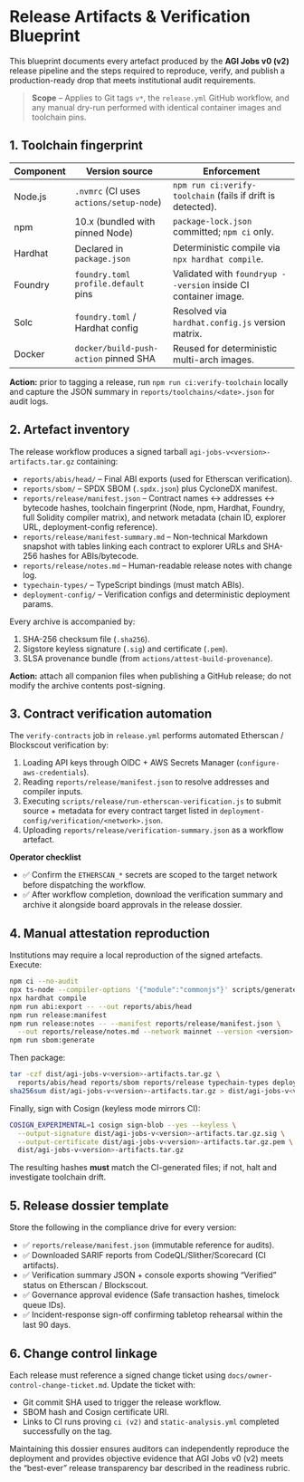 # Release Artifacts & Verification Blueprint

This blueprint documents every artefact produced by the **AGI Jobs v0 (v2)**
release pipeline and the steps required to reproduce, verify, and publish a
production-ready drop that meets institutional audit requirements.

> **Scope** – Applies to Git tags `v*`, the `release.yml` GitHub workflow, and any
> manual dry-run performed with identical container images and toolchain pins.

## 1. Toolchain fingerprint

| Component | Version source | Enforcement |
| --- | --- | --- |
| Node.js | `.nvmrc` (CI uses `actions/setup-node`) | `npm run ci:verify-toolchain` (fails if drift is detected). |
| npm | 10.x (bundled with pinned Node) | `package-lock.json` committed; `npm ci` only. |
| Hardhat | Declared in `package.json` | Deterministic compile via `npx hardhat compile`. |
| Foundry | `foundry.toml` `profile.default` pins | Validated with `foundryup --version` inside CI container image. |
| Solc | `foundry.toml` / Hardhat config | Resolved via `hardhat.config.js` version matrix. |
| Docker | `docker/build-push-action` pinned SHA | Reused for deterministic multi-arch images. |

**Action:** prior to tagging a release, run `npm run ci:verify-toolchain` locally
and capture the JSON summary in `reports/toolchains/<date>.json` for audit logs.

## 2. Artefact inventory

The release workflow produces a signed tarball `agi-jobs-v<version>-artifacts.tar.gz`
containing:

- `reports/abis/head/` – Final ABI exports (used for Etherscan verification).
- `reports/sbom/` – SPDX SBOM (`.spdx.json`) plus CycloneDX manifest.
- `reports/release/manifest.json` – Contract names ↔ addresses ↔ bytecode hashes, toolchain fingerprint (Node, npm, Hardhat, Foundry, full Solidity compiler matrix), and network metadata (chain ID, explorer URL, deployment-config reference).
- `reports/release/manifest-summary.md` – Non-technical Markdown snapshot with tables linking each contract to explorer URLs and SHA-256 hashes for ABIs/bytecode.
- `reports/release/notes.md` – Human-readable release notes with change log.
- `typechain-types/` – TypeScript bindings (must match ABIs).
- `deployment-config/` – Verification configs and deterministic deployment params.

Every archive is accompanied by:

1. SHA-256 checksum file (`.sha256`).
2. Sigstore keyless signature (`.sig`) and certificate (`.pem`).
3. SLSA provenance bundle (from `actions/attest-build-provenance`).

**Action:** attach all companion files when publishing a GitHub release; do not
modify the archive contents post-signing.

## 3. Contract verification automation

The `verify-contracts` job in `release.yml` performs automated Etherscan /
Blockscout verification by:

1. Loading API keys through OIDC + AWS Secrets Manager (`configure-aws-credentials`).
2. Reading `reports/release/manifest.json` to resolve addresses and compiler inputs.
3. Executing `scripts/release/run-etherscan-verification.js` to submit source +
   metadata for every contract target listed in `deployment-config/verification/<network>.json`.
4. Uploading `reports/release/verification-summary.json` as a workflow artefact.

**Operator checklist**

- ✅ Confirm the `ETHERSCAN_*` secrets are scoped to the target network before
  dispatching the workflow.
- ✅ After workflow completion, download the verification summary and archive it
  alongside board approvals in the release dossier.

## 4. Manual attestation reproduction

Institutions may require a local reproduction of the signed artefacts. Execute:

```bash
npm ci --no-audit
npx ts-node --compiler-options '{"module":"commonjs"}' scripts/generate-constants.ts
npx hardhat compile
npm run abi:export -- --out reports/abis/head
npm run release:manifest
npm run release:notes -- --manifest reports/release/manifest.json \
  --out reports/release/notes.md --network mainnet --version <version>
npm run sbom:generate
```

Then package:

```bash
tar -czf dist/agi-jobs-v<version>-artifacts.tar.gz \
  reports/abis/head reports/sbom reports/release typechain-types deployment-config
sha256sum dist/agi-jobs-v<version>-artifacts.tar.gz > dist/agi-jobs-v<version>-artifacts.tar.gz.sha256
```

Finally, sign with Cosign (keyless mode mirrors CI):

```bash
COSIGN_EXPERIMENTAL=1 cosign sign-blob --yes --keyless \
  --output-signature dist/agi-jobs-v<version>-artifacts.tar.gz.sig \
  --output-certificate dist/agi-jobs-v<version>-artifacts.tar.gz.pem \
  dist/agi-jobs-v<version>-artifacts.tar.gz
```

The resulting hashes **must** match the CI-generated files; if not, halt and
investigate toolchain drift.

## 5. Release dossier template

Store the following in the compliance drive for every version:

- ✅ `reports/release/manifest.json` (immutable reference for audits).
- ✅ Downloaded SARIF reports from CodeQL/Slither/Scorecard (CI artifacts).
- ✅ Verification summary JSON + console exports showing “Verified” status on
  Etherscan / Blockscout.
- ✅ Governance approval evidence (Safe transaction hashes, timelock queue IDs).
- ✅ Incident-response sign-off confirming tabletop rehearsal within the last 90 days.

## 6. Change control linkage

Each release must reference a signed change ticket using
`docs/owner-control-change-ticket.md`. Update the ticket with:

- Git commit SHA used to trigger the release workflow.
- SBOM hash and Cosign certificate URI.
- Links to CI runs proving `ci (v2)` and `static-analysis.yml` completed
  successfully on the tag.

Maintaining this dossier ensures auditors can independently reproduce the
deployment and provides objective evidence that AGI Jobs v0 (v2) meets the
“best-ever” release transparency bar described in the readiness rubric.
